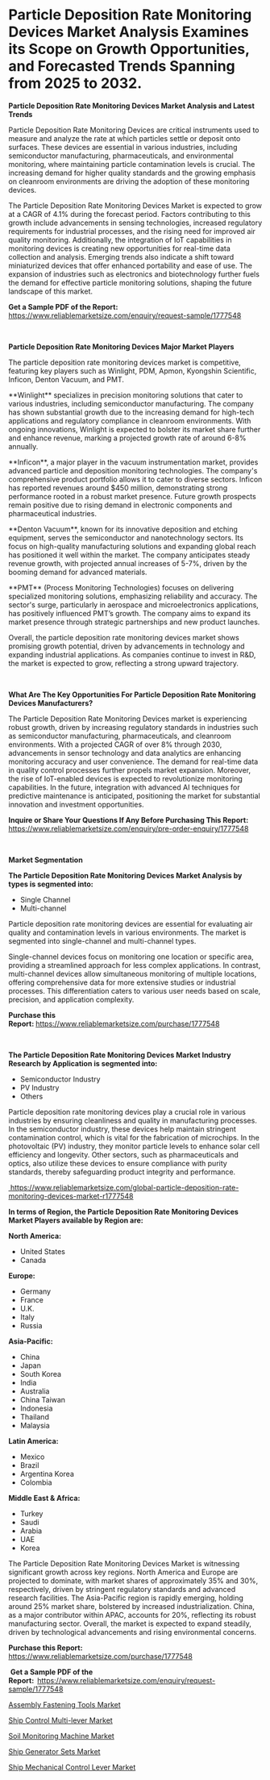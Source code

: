<p><h1>Particle Deposition Rate Monitoring Devices Market Analysis Examines its Scope on Growth Opportunities, and Forecasted Trends Spanning from 2025 to 2032.</h1></p><p><strong>Particle Deposition Rate Monitoring Devices Market Analysis and Latest Trends</strong></p>
<p><p>Particle Deposition Rate Monitoring Devices are critical instruments used to measure and analyze the rate at which particles settle or deposit onto surfaces. These devices are essential in various industries, including semiconductor manufacturing, pharmaceuticals, and environmental monitoring, where maintaining particle contamination levels is crucial. The increasing demand for higher quality standards and the growing emphasis on cleanroom environments are driving the adoption of these monitoring devices.</p><p>The Particle Deposition Rate Monitoring Devices Market is expected to grow at a CAGR of 4.1% during the forecast period. Factors contributing to this growth include advancements in sensing technologies, increased regulatory requirements for industrial processes, and the rising need for improved air quality monitoring. Additionally, the integration of IoT capabilities in monitoring devices is creating new opportunities for real-time data collection and analysis. Emerging trends also indicate a shift toward miniaturized devices that offer enhanced portability and ease of use. The expansion of industries such as electronics and biotechnology further fuels the demand for effective particle monitoring solutions, shaping the future landscape of this market.</p></p>
<p><strong>Get a Sample PDF of the Report:&nbsp;</strong> <a href="https://www.reliablemarketsize.com/enquiry/request-sample/1777548?utm_campaign=2113&utm_medium=2&utm_source=Github&utm_content=ia&utm_term=12042025&utm_id=particle-deposition-rate-monitoring-devices">https://www.reliablemarketsize.com/enquiry/request-sample/1777548</a></p>
<p>&nbsp;</p>
<p><strong>Particle Deposition Rate Monitoring Devices Major Market Players</strong></p>
<p><p>The particle deposition rate monitoring devices market is competitive, featuring key players such as Winlight, PDM, Apmon, Kyongshin Scientific, Inficon, Denton Vacuum, and PMT. </p><p>**Winlight** specializes in precision monitoring solutions that cater to various industries, including semiconductor manufacturing. The company has shown substantial growth due to the increasing demand for high-tech applications and regulatory compliance in cleanroom environments. With ongoing innovations, Winlight is expected to bolster its market share further and enhance revenue, marking a projected growth rate of around 6-8% annually.</p><p>**Inficon**, a major player in the vacuum instrumentation market, provides advanced particle and deposition monitoring technologies. The company's comprehensive product portfolio allows it to cater to diverse sectors. Inficon has reported revenues around $450 million, demonstrating strong performance rooted in a robust market presence. Future growth prospects remain positive due to rising demand in electronic components and pharmaceutical industries.</p><p>**Denton Vacuum**, known for its innovative deposition and etching equipment, serves the semiconductor and nanotechnology sectors. Its focus on high-quality manufacturing solutions and expanding global reach has positioned it well within the market. The company anticipates steady revenue growth, with projected annual increases of 5-7%, driven by the booming demand for advanced materials.</p><p>**PMT** (Process Monitoring Technologies) focuses on delivering specialized monitoring solutions, emphasizing reliability and accuracy. The sector's surge, particularly in aerospace and microelectronics applications, has positively influenced PMT’s growth. The company aims to expand its market presence through strategic partnerships and new product launches.</p><p>Overall, the particle deposition rate monitoring devices market shows promising growth potential, driven by advancements in technology and expanding industrial applications. As companies continue to invest in R&D, the market is expected to grow, reflecting a strong upward trajectory.</p></p>
<p>&nbsp;</p>
<p><strong>What Are The Key Opportunities For Particle Deposition Rate Monitoring Devices Manufacturers?</strong></p>
<p><p>The Particle Deposition Rate Monitoring Devices market is experiencing robust growth, driven by increasing regulatory standards in industries such as semiconductor manufacturing, pharmaceuticals, and cleanroom environments. With a projected CAGR of over 8% through 2030, advancements in sensor technology and data analytics are enhancing monitoring accuracy and user convenience. The demand for real-time data in quality control processes further propels market expansion. Moreover, the rise of IoT-enabled devices is expected to revolutionize monitoring capabilities. In the future, integration with advanced AI techniques for predictive maintenance is anticipated, positioning the market for substantial innovation and investment opportunities.</p></p>
<p><strong>Inquire or Share Your Questions If Any Before Purchasing This Report:</strong> <a href="https://www.reliablemarketsize.com/enquiry/pre-order-enquiry/1777548?utm_campaign=2113&utm_medium=2&utm_source=Github&utm_content=ia&utm_term=12042025&utm_id=particle-deposition-rate-monitoring-devices">https://www.reliablemarketsize.com/enquiry/pre-order-enquiry/1777548</a></p>
<p>&nbsp;</p>
<p><strong>Market Segmentation</strong></p>
<p><strong>The Particle Deposition Rate Monitoring Devices Market Analysis by types is segmented into:</strong></p>
<p><ul><li>Single Channel</li><li>Multi-channel</li></ul></p>
<p><p>Particle deposition rate monitoring devices are essential for evaluating air quality and contamination levels in various environments. The market is segmented into single-channel and multi-channel types. </p><p>Single-channel devices focus on monitoring one location or specific area, providing a streamlined approach for less complex applications. In contrast, multi-channel devices allow simultaneous monitoring of multiple locations, offering comprehensive data for more extensive studies or industrial processes. This differentiation caters to various user needs based on scale, precision, and application complexity.</p></p>
<p><strong>Purchase this Report:&nbsp;</strong><a href="https://www.reliablemarketsize.com/purchase/1777548?utm_campaign=2113&utm_medium=2&utm_source=Github&utm_content=ia&utm_term=12042025&utm_id=particle-deposition-rate-monitoring-devices">https://www.reliablemarketsize.com/purchase/1777548</a></p>
<p>&nbsp;</p>
<p><strong>The Particle Deposition Rate Monitoring Devices Market Industry Research by Application is segmented into:</strong></p>
<p><ul><li>Semiconductor Industry</li><li>PV Industry</li><li>Others</li></ul></p>
<p><p>Particle deposition rate monitoring devices play a crucial role in various industries by ensuring cleanliness and quality in manufacturing processes. In the semiconductor industry, these devices help maintain stringent contamination control, which is vital for the fabrication of microchips. In the photovoltaic (PV) industry, they monitor particle levels to enhance solar cell efficiency and longevity. Other sectors, such as pharmaceuticals and optics, also utilize these devices to ensure compliance with purity standards, thereby safeguarding product integrity and performance.</p></p>
<p><a href="https://www.reliablemarketsize.com/global-particle-deposition-rate-monitoring-devices-market-r1777548?utm_campaign=2113&utm_medium=2&utm_source=Github&utm_content=ia&utm_term=12042025&utm_id=particle-deposition-rate-monitoring-devices">&nbsp;https://www.reliablemarketsize.com/global-particle-deposition-rate-monitoring-devices-market-r1777548</a></p>
<p><strong>In terms of Region, the Particle Deposition Rate Monitoring Devices Market Players available by Region are:</strong></p>
<p>
    <p> <strong> North America: </strong>
        <ul>
            <li>United States</li>
            <li>Canada</li>
        </ul>
        </p> 
    <p> <strong> Europe: </strong>
        <ul>
            <li>Germany</li>
            <li>France</li>
            <li>U.K.</li>
            <li>Italy</li>
            <li>Russia</li>
        </ul>
        </p> 
    <p> <strong> Asia-Pacific: </strong>
        <ul>
            <li>China</li>
            <li>Japan</li>
            <li>South Korea</li>
            <li>India</li>
            <li>Australia</li>
            <li>China Taiwan</li>
            <li>Indonesia</li>
            <li>Thailand</li>
            <li>Malaysia</li>
        </ul>
        </p> 
    <p> <strong> Latin America: </strong>
        <ul>
            <li>Mexico</li>
            <li>Brazil</li>
            <li>Argentina Korea</li>
            <li>Colombia</li>
        </ul>
        </p> 
    <p> <strong> Middle East & Africa: </strong>
        <ul>
            <li>Turkey</li>
            <li>Saudi</li>
            <li>Arabia</li>
            <li>UAE</li>
            <li>Korea</li>
        </ul>
    </p>
    </p>
<p><p>The Particle Deposition Rate Monitoring Devices Market is witnessing significant growth across key regions. North America and Europe are projected to dominate, with market shares of approximately 35% and 30%, respectively, driven by stringent regulatory standards and advanced research facilities. The Asia-Pacific region is rapidly emerging, holding around 25% market share, bolstered by increased industrialization. China, as a major contributor within APAC, accounts for 20%, reflecting its robust manufacturing sector. Overall, the market is expected to expand steadily, driven by technological advancements and rising environmental concerns.</p></p>
<p><strong>Purchase this Report: </strong><a href="https://www.reliablemarketsize.com/purchase/1777548?utm_campaign=2113&utm_medium=2&utm_source=Github&utm_content=ia&utm_term=12042025&utm_id=particle-deposition-rate-monitoring-devices">https://www.reliablemarketsize.com/purchase/1777548</a></p>
<p>&nbsp;<strong>Get a Sample PDF of the Report:&nbsp;&nbsp;</strong><a href="https://www.reliablemarketsize.com/enquiry/request-sample/1777548?utm_campaign=2113&utm_medium=2&utm_source=Github&utm_content=ia&utm_term=12042025&utm_id=particle-deposition-rate-monitoring-devices">https://www.reliablemarketsize.com/enquiry/request-sample/1777548</a></p>
<p><strong></strong></p>
<p><p><a href="https://github.com/ocambdidarhz/Market-Research-Report-List-1/blob/main/assembly-fastening-tools-market.md?utm_campaign=2113&utm_medium=2&utm_source=Github&utm_content=ia&utm_term=12042025&utm_id=particle-deposition-rate-monitoring-devices">Assembly Fastening Tools Market</a></p><p><a href="https://github.com/ajegiobitsa/Market-Research-Report-List-1/blob/main/ship-control-multi-lever-market.md?utm_campaign=2113&utm_medium=2&utm_source=Github&utm_content=ia&utm_term=12042025&utm_id=particle-deposition-rate-monitoring-devices">Ship Control Multi-lever Market</a></p><p><a href="https://github.com/arifasabeygb/Market-Research-Report-List-1/blob/main/soil-monitoring-machine-market.md?utm_campaign=2113&utm_medium=2&utm_source=Github&utm_content=ia&utm_term=12042025&utm_id=particle-deposition-rate-monitoring-devices">Soil Monitoring Machine Market</a></p><p><a href="https://github.com/oshodikurc/Market-Research-Report-List-1/blob/main/ship-generator-sets-market.md?utm_campaign=2113&utm_medium=2&utm_source=Github&utm_content=ia&utm_term=12042025&utm_id=particle-deposition-rate-monitoring-devices">Ship Generator Sets Market</a></p><p><a href="https://github.com/aslinalirey9/Market-Research-Report-List-1/blob/main/ship-mechanical-control-lever-market.md?utm_campaign=2113&utm_medium=2&utm_source=Github&utm_content=ia&utm_term=12042025&utm_id=particle-deposition-rate-monitoring-devices">Ship Mechanical Control Lever Market</a></p></p>